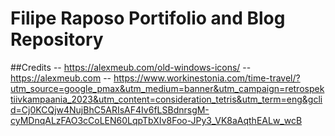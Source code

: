 # Filipe Raposo Portifolio and Blog Repository 

##Credits 
--  https://alexmeub.com/old-windows-icons/
-- https://alexmeub.com
-- https://www.workinestonia.com/time-travel/?utm_source=google_pmax&utm_medium=banner&utm_campaign=retrospektiivkampaania_2023&utm_content=consideration_tetris&utm_term=eng&gclid=Cj0KCQjw4NujBhC5ARIsAF4Iv6fLSBdnrsgM-cyMDnqALzFAO3cCoLEN60LqpTbXIv8Foo-JPy3_VK8aAqthEALw_wcB
